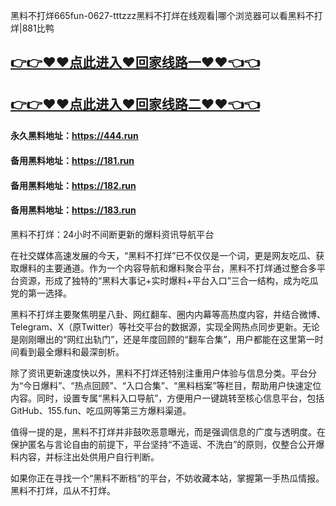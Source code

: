 黑料不打烊665fun-0627-tttzzz黑料不打烊在线观看|哪个浏览器可以看黑料不打烊|881比鸭

## [👉👉♥♥点此进入♥回家线路一♥♥👈👈](https://unpkg.com/182run/index.html)
## [👉👉♥♥点此进入♥回家线路二♥♥👈👈](https://unpkg.com/182-1run/index.html)

#### 永久黑料地址：https://444.run
#### 备用黑料地址：https://181.run
#### 备用黑料地址：https://182.run
#### 备用黑料地址：https://183.run

黑料不打烊：24小时不间断更新的爆料资讯导航平台

在社交媒体高速发展的今天，“黑料不打烊”已不仅仅是一个词，更是网友吃瓜、获取爆料的主要通道。作为一个内容导航和爆料聚合平台，黑料不打烊通过整合多平台资源，形成了独特的“黑料大事记+实时爆料+平台入口”三合一结构，成为吃瓜党的第一选择。

黑料不打烊主要聚焦明星八卦、网红翻车、圈内内幕等高热度内容，并结合微博、Telegram、X（原Twitter）等社交平台的数据源，实现全网热点同步更新。无论是刚刚曝出的“网红出轨门”，还是年度回顾的“翻车合集”，用户都能在这里第一时间看到最全爆料和最深剖析。

除了资讯更新速度快以外，黑料不打烊还特别注重用户体验与信息分类。平台分为“今日爆料”、“热点回顾”、“入口合集”、“黑料档案”等栏目，帮助用户快速定位内容。同时，设置专属“黑料入口导航”，方便用户一键跳转至核心信息平台，包括 GitHub、155.fun、吃瓜网等第三方爆料渠道。

值得一提的是，黑料不打烊并非鼓吹恶意曝光，而是强调信息的广度与透明度。在保护匿名与言论自由的前提下，平台坚持“不造谣、不洗白”的原则，仅整合公开爆料内容，并标注出处供用户自行判断。

如果你正在寻找一个“黑料不断档”的平台，不妨收藏本站，掌握第一手热瓜情报。黑料不打烊，瓜从不打烊。




